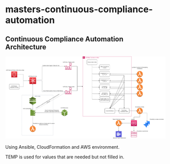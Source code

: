 # masters-continuous-compliance-automation

## Continuous Compliance Automation Architecture
![alt text](https://github.com/ijansson/masters-continuous-compliance-automation/blob/main/ContinuousComplianceAutomationArc.png?raw=true)

Using Ansible, CloudFormation and AWS environment. 

TEMP is used for values that are needed but not filled in. 